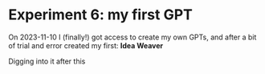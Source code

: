 # Experiment 6: my first GPT

On 2023-11-10 I (finally!) got access to create my own GPTs, and after a bit of trial and error created my first: **Idea Weaver**

Digging into it after this 